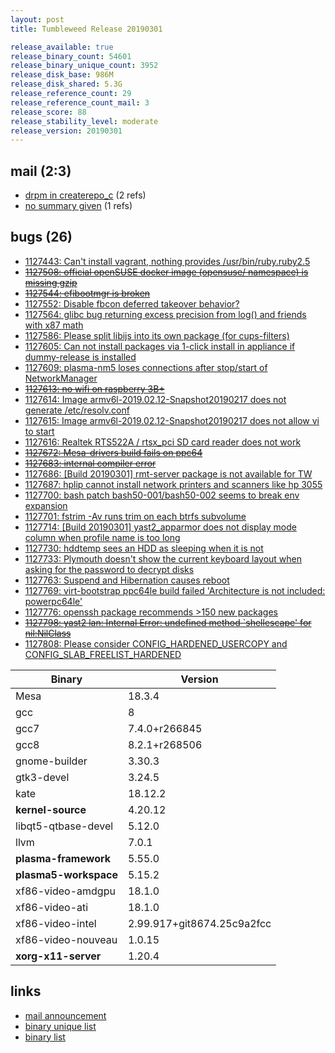 ```yaml
---
layout: post
title: Tumbleweed Release 20190301

release_available: true
release_binary_count: 54601
release_binary_unique_count: 3952
release_disk_base: 986M
release_disk_shared: 5.3G
release_reference_count: 29
release_reference_count_mail: 3
release_score: 88
release_stability_level: moderate
release_version: 20190301
---
```


## mail (2:3)

- [drpm in createrepo_c](https://lists.opensuse.org/opensuse-factory/2019-03/msg00014.html) (2 refs)
- [no summary given](https://lists.opensuse.org/opensuse-factory/2019-03/msg00013.html) (1 refs)

## bugs (26)

<!--more-->

- [1127443: Can't install vagrant, nothing provides /usr/bin/ruby.ruby2.5](https://bugzilla.opensuse.org/show_bug.cgi?id=1127443)
- ~~[1127508: official openSUSE docker image (opensuse/ namespace) is missing gzip](https://bugzilla.opensuse.org/show_bug.cgi?id=1127508)~~
- ~~[1127544: efibootmgr is broken](https://bugzilla.opensuse.org/show_bug.cgi?id=1127544)~~
- [1127552: Disable fbcon deferred takeover behavior?](https://bugzilla.opensuse.org/show_bug.cgi?id=1127552)
- [1127564: glibc bug returning excess precision from log() and friends with x87 math](https://bugzilla.opensuse.org/show_bug.cgi?id=1127564)
- [1127586: Please split libijs into its own package (for cups-filters)](https://bugzilla.opensuse.org/show_bug.cgi?id=1127586)
- [1127605: Can not install packages via 1-click install in appliance if dummy-release is installed](https://bugzilla.opensuse.org/show_bug.cgi?id=1127605)
- [1127609: plasma-nm5 loses connections after stop/start of NetworkManager](https://bugzilla.opensuse.org/show_bug.cgi?id=1127609)
- ~~[1127613: no wifi on raspberry 3B+](https://bugzilla.opensuse.org/show_bug.cgi?id=1127613)~~
- [1127614: Image armv6l-2019.02.12-Snapshot20190217 does not generate /etc/resolv.conf](https://bugzilla.opensuse.org/show_bug.cgi?id=1127614)
- [1127615: Image armv6l-2019.02.12-Snapshot20190217 does not allow vi to start](https://bugzilla.opensuse.org/show_bug.cgi?id=1127615)
- [1127616: Realtek RTS522A / rtsx_pci SD card reader does not work](https://bugzilla.opensuse.org/show_bug.cgi?id=1127616)
- ~~[1127672: Mesa-drivers build fails on ppc64](https://bugzilla.opensuse.org/show_bug.cgi?id=1127672)~~
- ~~[1127683: internal compiler error](https://bugzilla.opensuse.org/show_bug.cgi?id=1127683)~~
- [1127686: \[Build 20190301\] rmt-server package is not available for TW](https://bugzilla.opensuse.org/show_bug.cgi?id=1127686)
- [1127687: hplip cannot install network printers and scanners like hp 3055](https://bugzilla.opensuse.org/show_bug.cgi?id=1127687)
- [1127700: bash patch bash50-001/bash50-002 seems to break env expansion](https://bugzilla.opensuse.org/show_bug.cgi?id=1127700)
- [1127701: fstrim -Av runs trim on each btrfs subvolume](https://bugzilla.opensuse.org/show_bug.cgi?id=1127701)
- [1127714: \[Build 20190301\] yast2_apparmor does not display mode column when profile name is too long](https://bugzilla.opensuse.org/show_bug.cgi?id=1127714)
- [1127730: hddtemp sees an HDD as sleeping when it is not](https://bugzilla.opensuse.org/show_bug.cgi?id=1127730)
- [1127733: Plymouth doesn't show the current keyboard layout when asking for the password to decrypt disks](https://bugzilla.opensuse.org/show_bug.cgi?id=1127733)
- [1127763: Suspend and Hibernation causes reboot](https://bugzilla.opensuse.org/show_bug.cgi?id=1127763)
- [1127769: virt-bootstrap ppc64le build failed 'Architecture is not included: powerpc64le'](https://bugzilla.opensuse.org/show_bug.cgi?id=1127769)
- [1127776: openssh package recommends >150 new packages](https://bugzilla.opensuse.org/show_bug.cgi?id=1127776)
- ~~[1127798: yast2 lan: Internal Error: undefined method `shellescape' for nil:NilClass](https://bugzilla.opensuse.org/show_bug.cgi?id=1127798)~~
- [1127808: Please consider CONFIG_HARDENED_USERCOPY and CONFIG_SLAB_FREELIST_HARDENED](https://bugzilla.opensuse.org/show_bug.cgi?id=1127808)

Binary | Version
--- | ---
Mesa | 18.3.4
gcc | 8
gcc7 | 7.4.0+r266845
gcc8 | 8.2.1+r268506
gnome-builder | 3.30.3
gtk3-devel | 3.24.5
kate | 18.12.2
**kernel-source** | 4.20.12
libqt5-qtbase-devel | 5.12.0
llvm | 7.0.1
**plasma-framework** | 5.55.0
**plasma5-workspace** | 5.15.2
xf86-video-amdgpu | 18.1.0
xf86-video-ati | 18.1.0
xf86-video-intel | 2.99.917+git8674.25c9a2fcc
xf86-video-nouveau | 1.0.15
**xorg-x11-server** | 1.20.4

## links

- [mail announcement](https://lists.opensuse.org/opensuse-factory/2019-03/msg00009.html)
- [binary unique list](http://download.tumbleweed.boombatower.com/20190301/rpm.unique.list)
- [binary list](http://download.tumbleweed.boombatower.com/20190301/rpm.list)

